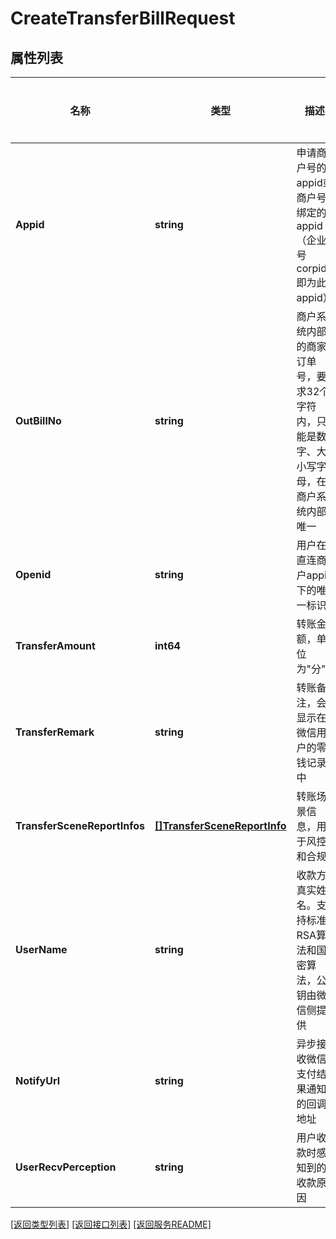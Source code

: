 # CreateTransferBillRequest

## 属性列表

名称 | 类型 | 描述 | 补充说明
------------ | ------------- | ------------- | -------------
**Appid** | **string** | 申请商户号的appid或商户号绑定的appid（企业号corpid即为此appid） | 
**OutBillNo** | **string** | 商户系统内部的商家订单号，要求32个字符内，只能是数字、大小写字母，在商户系统内部唯一 | 
**Openid** | **string** | 用户在直连商户appid下的唯一标识 | 
**TransferAmount** | **int64** | 转账金额，单位为"分" | 
**TransferRemark** | **string** | 转账备注，会显示在微信用户的零钱记录中 | 
**TransferSceneReportInfos** | [**[]TransferSceneReportInfo**](TransferSceneReportInfo.md) | 转账场景信息，用于风控和合规 | 
**UserName** | **string** | 收款方真实姓名。支持标准RSA算法和国密算法，公钥由微信侧提供 | [可选] 
**NotifyUrl** | **string** | 异步接收微信支付结果通知的回调地址 | [可选] 
**UserRecvPerception** | **string** | 用户收款时感知到的收款原因 | [可选] 

[\[返回类型列表\]](README.md#类型列表)
[\[返回接口列表\]](README.md#接口列表)
[\[返回服务README\]](README.md)

